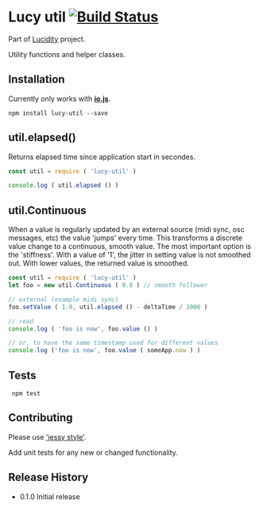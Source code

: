 # Lucy util [![Build Status](https://travis-ci.org/lucidogen/lucy-util.svg)](https://travis-ci.org/lucidogen/lucy-util)

Part of [Lucidity](http://lucidity.io) project.

Utility functions and helper classes.

## Installation

Currently only works with [**io.js**](https://iojs.org).

  ```shell
  npm install lucy-util --save
  ```

## util.elapsed()

Returns elapsed time since application start in secondes.

  ```js
  const util = require ( 'lucy-util' )

  console.log ( util.elapsed () )
  ```

## util.Continuous

When a value is regularly updated by an external source (midi sync, osc
messages, etc) the value 'jumps' every time. This transforms a discrete value
change to a continuous, smooth value. The most important option is the
'stiffness'. With a value of '1', the jitter in setting value is not smoothed
out. With lower values, the returned value is smoothed.

  ```js
  const util = require ( 'lucy-util' )
  let foo = new util.Continuous ( 0.8 ) // smooth follower

  // external (example midi sync)
  foo.setValue ( 1.0, util.elapsed () - deltaTime / 1000 )

  // read
  console.log ( 'foo is now', foo.value () )

  // or, to have the same timestamp used for different values
  console.log ('foo is now', foo.value ( someApp.now ) )
  ```

## Tests

  ```shell
   npm test
  ```

## Contributing

Please use ['jessy style'](http://github.com/lucidogen/jessy).

Add unit tests for any new or changed functionality.

## Release History

  * 0.1.0 Initial release
